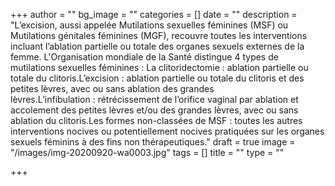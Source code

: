 +++
author = ""
bg_image = ""
categories = []
date = ""
description = "L’excision, aussi appelée Mutilations sexuelles féminines (MSF) ou Mutilations génitales féminines (MGF), recouvre toutes les interventions incluant l’ablation partielle ou totale des organes sexuels externes de la femme. L'Organisation mondiale de la Santé distingue 4 types de mutilations sexuelles féminines :  La clitoridectomie : ablation partielle ou totale du clitoris.L’excision : ablation partielle ou totale du clitoris et des petites lèvres, avec ou sans ablation des grandes lèvres.L’infibulation : rétrécissement de l’orifice vaginal par ablation et accolement des petites lèvres et/ou des grandes lèvres, avec ou sans ablation du clitoris.Les formes non-classées de MSF : toutes les autres interventions nocives ou potentiellement nocives pratiquées sur les organes sexuels féminins à des fins non thérapeutiques."
draft = true
image = "/images/img-20200920-wa0003.jpg"
tags = []
title = ""
type = ""

+++
